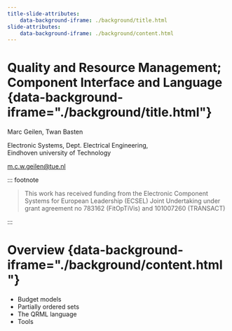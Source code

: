 ```yaml
---
title-slide-attributes:
    data-background-iframe: ./background/title.html
slide-attributes:
    data-background-iframe: ./background/content.html
---
```

<!-- markdownlint-disable MD024 MD025 MD041 MD035 MD045 -->

# Quality and Resource Management; Component Interface and Language {data-background-iframe="./background/title.html"}

Marc Geilen, Twan Basten

Electronic Systems, Dept. Electrical Engineering,\
Eindhoven university of Technology

[m.c.w.geilen@tue.nl](m.c.w.geilen@tue.nl)

::: footnote

> This work has received funding from the Electronic Component Systems for European Leadership (ECSEL) Joint Undertaking under grant agreement no 783162 (FitOpTiVis) and 101007260 (TRANSACT)

:::

# Overview {data-background-iframe="./background/content.html"}

- Budget models
- Partially ordered sets
- The QRML language
- Tools
